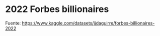 # 2022 Forbes billionaires

Fuente: https://www.kaggle.com/datasets/jjdaguirre/forbes-billionaires-2022
